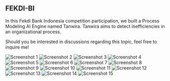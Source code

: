 ## FEKDI-BI

In this Fekdi Bank Indonesia competition participation, we built a Process Modeling AI Engine named Tanwira. Tanwira aims to detect inefficiencies in an organizational process.

Should you be interested in discussions regarding this topic, feel free to inquire me! 

![Screenshot 1](pres/Screenshot%202024-10-12%20162835.png)
![Screenshot 2](pres/Screenshot%202024-10-12%20162845.png)
![Screenshot 3](pres/Screenshot%202024-10-12%20162856.png)
![Screenshot 4](pres/Screenshot%202024-10-12%20162918.png)
![Screenshot 5](pres/Screenshot%202024-10-12%20162934.png)
![Screenshot 6](pres/Screenshot%202024-10-12%20163001.png)
![Screenshot 7](pres/Screenshot%202024-10-12%20163029.png)
![Screenshot 8](pres/Screenshot%202024-10-12%20163045.png)
![Screenshot 9](pres/Screenshot%202024-10-12%20163053.png)
![Screenshot 10](pres/Screenshot%202024-10-12%20163128.png)
![Screenshot 11](pres/Screenshot%202024-10-12%20163145.png)
![Screenshot 12](pres/Screenshot%202024-10-12%20163158.png)
![Screenshot 13](pres/Screenshot%202024-10-12%20163210.png)
![Screenshot 14](pres/Screenshot%202024-10-12%20163231.png)
![Screenshot 15](pres/Screenshot%202024-10-12%20163238.png)
